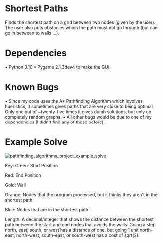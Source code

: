 # Shortest Paths
Finds the shortest path on a grid between two nodes (given by the user). The user also puts obstacles which the path must not go through (but can go in between to walls ...).

# Dependencies
• Python 3.10
• Pygame 2.1.3dev4 to make the GUI.

# Known Bugs
• Since my code uses the A* Pathfinding Algorithm which involves hueristics, it sometimes gives paths that are very close to being optimal. Only one out of ~twenty-five times it gives dumb solutions, but only on completely random graphs.
• All other bugs would be due to one of my dependencies (I didn't find any of these before).

# Example Solve
![pathfinding_algorithms_project_example_solve](https://user-images.githubusercontent.com/77818951/185001752-8ae6cc3c-aaba-40ed-8c2d-2783c7da71aa.png)

Key:
Green: Start Position

Red: End Position

Gold: Wall

Orange: Nodes that the program processed, but it thinks they aren't in the shortest path.

Blue: Nodes that are in the shortest path.

Length: A decimal/integer that shows the distance between the shortest path between the start and end nodes that avoids the walls. Going a step north, east, south, or west has a distance of one, but going 1 unit north-east, north-west, south-east, or south-west has a cost of sqrt(2).
